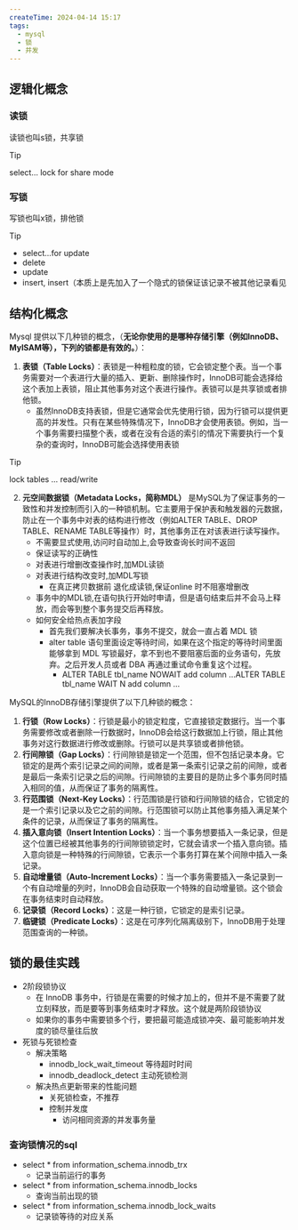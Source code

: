 ```yaml
---
createTime: 2024-04-14 15:17
tags:
  - mysql
  - 锁
  - 并发
---
```

## 逻辑化概念

### 读锁
读锁也叫s锁，共享锁

> [!tip]
> select... lock for share mode
### 写锁
写锁也叫x锁，排他锁

> [!tip]
> - select...for update
> - delete
> - update
> - insert, insert（本质上是先加入了一个隐式的锁保证该记录不被其他记录看见
## 结构化概念

Mysql 提供以下几种锁的概念，（**无论你使用的是哪种存储引擎（例如InnoDB、MyISAM等），下列的锁都是有效的。**）：
1. **表锁（Table Locks）**：表锁是一种粗粒度的锁，它会锁定整个表。当一个事务需要对一个表进行大量的插入、更新、删除操作时，InnoDB可能会选择给这个表加上表锁，阻止其他事务对这个表进行操作。表锁可以是共享锁或者排他锁。
	- 虽然InnoDB支持表锁，但是它通常会优先使用行锁，因为行锁可以提供更高的并发性。只有在某些特殊情况下，InnoDB才会使用表锁。例如，当一个事务需要扫描整个表，或者在没有合适的索引的情况下需要执行一个复杂的查询时，InnoDB可能会选择使用表锁

> [!tip]
> lock tables … read/write
	 
2. **元空间数据锁（Metadata Locks，简称MDL）** 是MySQL为了保证事务的一致性和并发控制而引入的一种锁机制。它主要用于保护表和触发器的元数据，防止在一个事务中对表的结构进行修改（例如ALTER TABLE、DROP TABLE、RENAME TABLE等操作）时，其他事务正在对该表进行读写操作。
	- 不需要显式使用,访问时自动加上,会导致查询长时间不返回
	- 保证读写的正确性
	- 对表进行增删改查操作时,加MDL读锁
	- 对表进行结构改变时,加MDL写锁
		- 在真正拷贝数据前 退化成读锁,保证online 时不阻塞增删改
	- 事务中的MDL锁,在语句执行开始时申请，但是语句结束后并不会马上释放，而会等到整个事务提交后再释放。
	- 如何安全给热点表加字段
		- 首先我们要解决长事务，事务不提交，就会一直占着 MDL 锁
		- alter table 语句里面设定等待时间，如果在这个指定的等待时间里面能够拿到 MDL 写锁最好，拿不到也不要阻塞后面的业务语句，先放弃。之后开发人员或者 DBA 再通过重试命令重复这个过程。
			- ALTER TABLE tbl_name NOWAIT add column ...ALTER TABLE tbl_name WAIT N add column ...

MySQL的InnoDB存储引擎提供了以下几种锁的概念：
1. **行锁（Row Locks）**：行锁是最小的锁定粒度，它直接锁定数据行。当一个事务需要修改或者删除一行数据时，InnoDB会给这行数据加上行锁，阻止其他事务对这行数据进行修改或删除。行锁可以是共享锁或者排他锁。
2. **行间隙锁（Gap Locks）**：行间隙锁是锁定一个范围，但不包括记录本身。它锁定的是两个索引记录之间的间隙，或者是第一条索引记录之前的间隙，或者是最后一条索引记录之后的间隙。行间隙锁的主要目的是防止多个事务同时插入相同的值，从而保证了事务的隔离性。
3. **行范围锁（Next-Key Locks）**：行范围锁是行锁和行间隙锁的结合，它锁定的是一个索引记录以及它之前的间隙。行范围锁可以防止其他事务插入满足某个条件的记录，从而保证了事务的隔离性。
4. **插入意向锁（Insert Intention Locks）**：当一个事务想要插入一条记录，但是这个位置已经被其他事务的行间隙锁锁定时，它就会请求一个插入意向锁。插入意向锁是一种特殊的行间隙锁，它表示一个事务打算在某个间隙中插入一条记录。
5. **自动增量锁（Auto-Increment Locks）**：当一个事务需要插入一条记录到一个有自动增量的列时，InnoDB会自动获取一个特殊的自动增量锁。这个锁会在事务结束时自动释放。
6. **记录锁（Record Locks）**：这是一种行锁，它锁定的是索引记录。
7. **临键锁（Predicate Locks）**：这是在可序列化隔离级别下，InnoDB用于处理范围查询的一种锁。


## 锁的最佳实践
- 2阶段锁协议
	- 在 InnoDB 事务中，行锁是在需要的时候才加上的，但并不是不需要了就立刻释放，而是要等到事务结束时才释放。这个就是两阶段锁协议
	- 如果你的事务中需要锁多个行，要把最可能造成锁冲突、最可能影响并发度的锁尽量往后放
- 死锁与死锁检查
   - 解决策略
		- innodb_lock_wait_timeout 等待超时时间
		- innodb_deadlock_detect 主动死锁检测
	- 解决热点更新带来的性能问题
		- 关死锁检查，不推荐
		- 控制并发度
			 - 访问相同资源的并发事务量

### 查询锁情况的sql
- select * from information_schema.innodb_trx
	- 记录当前运行的事务
- select * from information_schema.innodb_locks        
   - 查询当前出现的锁
- select * from information_schema.innodb_lock_waits
   - 记录锁等待的对应关系

